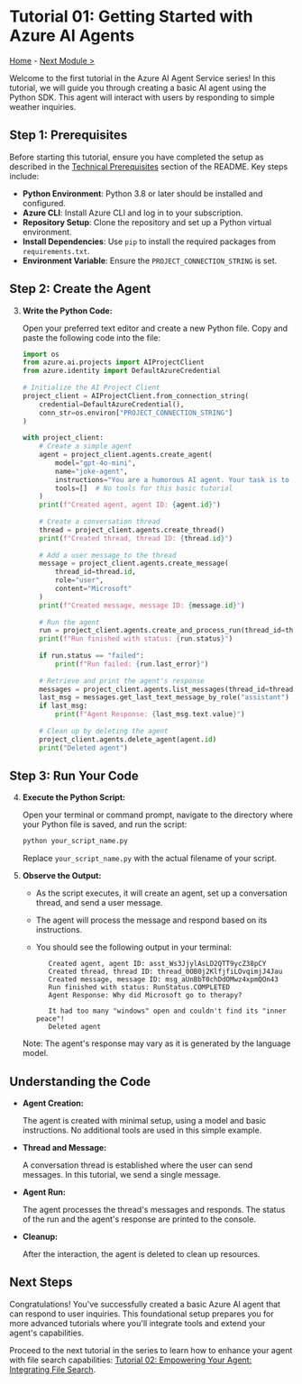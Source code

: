 # Tutorial 01: Getting Started with Azure AI Agents

[Home](../README.md) - [Next Module >](./02-file-search.md)
   
Welcome to the first tutorial in the Azure AI Agent Service series! In this tutorial, we will guide you through creating a basic AI agent using the Python SDK. This agent will interact with users by responding to simple weather inquiries.   
  
## Step 1: Prerequisites  
  
Before starting this tutorial, ensure you have completed the setup as described in the [Technical Prerequisites](../README.md#-technical-prerequisites) section of the README. Key steps include:
  
- **Python Environment**: Python 3.8 or later should be installed and configured.
- **Azure CLI**: Install Azure CLI and log in to your subscription.
- **Repository Setup**: Clone the repository and set up a Python virtual environment.  
- **Install Dependencies**: Use `pip` to install the required packages from `requirements.txt`.
- **Environment Variable**: Ensure the `PROJECT_CONNECTION_STRING` is set.

## Step 2: Create the Agent  
   
3. **Write the Python Code:**  
  
   Open your preferred text editor and create a new Python file. Copy and paste the following code into the file:  
  
   ```python  
   import os  
   from azure.ai.projects import AIProjectClient  
   from azure.identity import DefaultAzureCredential  
  
   # Initialize the AI Project Client  
   project_client = AIProjectClient.from_connection_string(  
       credential=DefaultAzureCredential(),   
       conn_str=os.environ["PROJECT_CONNECTION_STRING"]  
   )  
  
   with project_client:  
       # Create a simple agent  
       agent = project_client.agents.create_agent(  
           model="gpt-4o-mini",  
           name="joke-agent",  
           instructions="You are a humorous AI agent. Your task is to generate a joke based on the topic provided by the user. Ensure the joke is light-hearted, appropriate, and relevant to the topic.",  
           tools=[]  # No tools for this basic tutorial  
       )  
       print(f"Created agent, agent ID: {agent.id}")  
  
       # Create a conversation thread  
       thread = project_client.agents.create_thread()  
       print(f"Created thread, thread ID: {thread.id}")  
  
       # Add a user message to the thread  
       message = project_client.agents.create_message(  
           thread_id=thread.id,  
           role="user",  
           content="Microsoft"  
       )  
       print(f"Created message, message ID: {message.id}")  
  
       # Run the agent  
       run = project_client.agents.create_and_process_run(thread_id=thread.id, assistant_id=agent.id)  
       print(f"Run finished with status: {run.status}")  
  
       if run.status == "failed":  
           print(f"Run failed: {run.last_error}")  
  
       # Retrieve and print the agent's response  
       messages = project_client.agents.list_messages(thread_id=thread.id)  
       last_msg = messages.get_last_text_message_by_role("assistant")  
       if last_msg:  
           print(f"Agent Response: {last_msg.text.value}")  
  
       # Clean up by deleting the agent  
       project_client.agents.delete_agent(agent.id)  
       print("Deleted agent")  
   ```  
   
## Step 3: Run Your Code
   
4. **Execute the Python Script:**  
  
   Open your terminal or command prompt, navigate to the directory where your Python file is saved, and run the script:  
  
   ```bash  
   python your_script_name.py  
   ```  
  
   Replace `your_script_name.py` with the actual filename of your script.  
   
5. **Observe the Output:**  
  
   - As the script executes, it will create an agent, set up a conversation thread, and send a user message.  
   - The agent will process the message and respond based on its instructions.  
   - You should see the following output in your terminal:  
  
     ```  
        Created agent, agent ID: asst_Ws3JjylAsLD2QTT9ycZ38pCY
        Created thread, thread ID: thread_0OB0j2KlfjfiLOvqimjJ4Jau
        Created message, message ID: msg_aUnBbT0chDdOMwz4xpmQOn43
        Run finished with status: RunStatus.COMPLETED
        Agent Response: Why did Microsoft go to therapy? 

        It had too many "windows" open and couldn't find its "inner peace"!
        Deleted agent
     ```  
  
   Note: The agent's response may vary as it is generated by the language model.  
   
## Understanding the Code  
   
- **Agent Creation:**  
  
  The agent is created with minimal setup, using a model and basic instructions. No additional tools are used in this simple example.  
   
- **Thread and Message:**  
  
  A conversation thread is established where the user can send messages. In this tutorial, we send a single message.  
   
- **Agent Run:**  
  
  The agent processes the thread's messages and responds. The status of the run and the agent's response are printed to the console.  
   
- **Cleanup:**  
  
  After the interaction, the agent is deleted to clean up resources.  
   
## Next Steps  
   
Congratulations! You've successfully created a basic Azure AI agent that can respond to user inquiries. This foundational setup prepares you for more advanced tutorials where you'll integrate tools and extend your agent's capabilities.  
   
Proceed to the next tutorial in the series to learn how to enhance your agent with file search capabilities: [Tutorial 02: Empowering Your Agent: Integrating File Search](02-file-search.md).